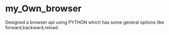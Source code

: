 # my_Own_browser
Designed a browser api using PYTHON which has some general options like forward,backward,reload.

